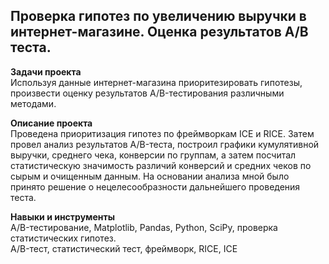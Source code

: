 ## Проверка гипотез по увеличению выручки в интернет-магазине. Оценка результатов A/B теста.
**Задачи проекта**   
Используя данные интернет-магазина приоритезировать гипотезы, произвести оценку результатов A/B-тестирования различными методами. 

**Описание проекта**   
Проведена приоритизация гипотез по фреймворкам ICE и RICE. Затем провел анализ результатов A/B-теста, построил графики кумулятивной выручки, среднего чека, конверсии по группам, а затем посчитал статистическую значимость различий конверсий и средних чеков по сырым и очищенным данным. На основании анализа мной было принято решение о нецелесообразности дальнейшего проведения теста.

**Навыки и инструменты**   
A/B-тестирование, Matplotlib, Pandas, Python, SciPy, проверка статистических гипотез.   
A/B-тест, статистический тест, фреймворк, RICE, ICE
